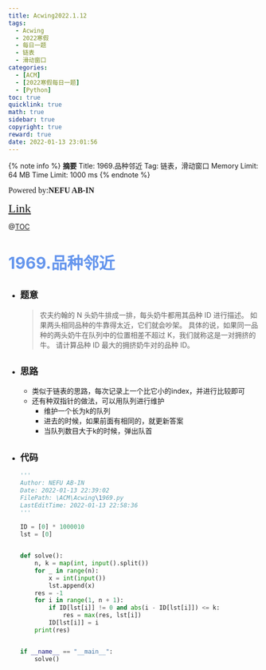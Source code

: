 ```yaml
---
title: Acwing2022.1.12
tags:
  - Acwing
  - 2022寒假
  - 每日一题
  - 链表
  - 滑动窗口
categories:
  - [ACM]
  - [2022寒假每日一题]
  - [Python]
toc: true
quicklink: true
math: true
sidebar: true
copyright: true
reward: true
date: 2022-01-13 23:01:56
---
```



{% note info %}
**摘要**
Title: 1969.品种邻近
Tag: 链表，滑动窗口
Memory Limit: 64 MB
Time Limit: 1000 ms
{% endnote %}
<!-- more -->

<font size=3 face=楷体>Powered by:**NEFU AB-IN**</font>

<font color=#FFA500 size=5 face=楷体>[Link](https://www.acwing.com/problem/content/1971/)</font>

@[TOC](文章目录)

# <font color=#6495ED size=6>1969.品种邻近</font>

* ## <font size=4 face=粗体>题意</font>

  >农夫约翰的 N 头奶牛排成一排，每头奶牛都用其品种 ID 进行描述。
  >如果两头相同品种的牛靠得太近，它们就会吵架。
  >具体的说，如果同一品种的两头奶牛在队列中的位置相差不超过 K，我们就称这是一对拥挤的牛。
  >请计算品种 ID 最大的拥挤奶牛对的品种 ID。
  

* ## <font size=4 face=粗体>思路</font>

  * 类似于链表的思路，每次记录上一个比它小的index，并进行比较即可
  * 还有种双指针的做法，可以用队列进行维护
    * 维护一个长为k的队列
    * 进去的时候，如果前面有相同的，就更新答案
    * 当队列数目大于k的时候，弹出队首

* ## <font size=4 face=粗体>代码</font>

  ```python
  '''
  Author: NEFU AB-IN
  Date: 2022-01-13 22:39:02
  FilePath: \ACM\Acwing\1969.py
  LastEditTime: 2022-01-13 22:58:36
  '''

  ID = [0] * 1000010
  lst = [0]


  def solve():
      n, k = map(int, input().split())
      for _ in range(n):
          x = int(input())
          lst.append(x)
      res = -1
      for i in range(1, n + 1):
          if ID[lst[i]] != 0 and abs(i - ID[lst[i]]) <= k:
              res = max(res, lst[i])
          ID[lst[i]] = i
      print(res)


  if __name__ == "__main__":
      solve()
  ```